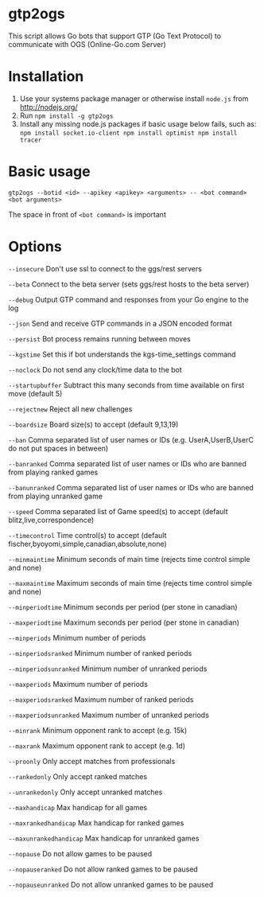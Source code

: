 gtp2ogs
=======

This script allows Go bots that support GTP (Go Text Protocol) to communicate
with OGS (Online-Go.com Server)

Installation
============

  1. Use your systems package manager or otherwise install `node.js` from http://nodejs.org/
  2. Run
    ```
    npm install -g gtp2ogs
    ```
  3. Install any missing node.js packages if basic usage below fails, such as:
    ```
    npm install socket.io-client
    npm install optimist
    npm install tracer
    ```


Basic usage
===========

```
gtp2ogs --botid <id> --apikey <apikey> <arguments> -- <bot command> <bot arguments>
```
 The space in front of ```<bot command>``` is important

Options
=======
  ```--insecure```  Don't use ssl to connect to the ggs/rest servers
  
  ```--beta```  Connect to the beta server (sets ggs/rest hosts to the beta server)
  
  ```--debug```  Output GTP command and responses from your Go engine to the log
  
  ```--json```  Send and receive GTP commands in a JSON encoded format
  
  ```--persist```  Bot process remains running between moves
  
  ```--kgstime```  Set this if bot understands the kgs-time_settings command
  
  ```--noclock```  Do not send any clock/time data to the bot
  
  ```--startupbuffer``` Subtract this many seconds from time available on first move (default 5)
  
  ```--rejectnew```  Reject all new challenges
  
  ```--boardsize```  Board size(s) to accept (default  9,13,19)
  
  ```--ban```  Comma separated list of user names or IDs (e.g.  UserA,UserB,UserC  do not put spaces in between)
  
  ```--banranked```  Comma separated list of user names or IDs who are banned from playing ranked games
  
  ```--banunranked```  Comma separated list of user names or IDs who are banned from playing unranked game
  
  ```--speed```  Comma separated list of Game speed(s) to accept (default  blitz,live,correspondence)
  
  ```--timecontrol```  Time control(s) to accept
    (default  fischer,byoyomi,simple,canadian,absolute,none)
    
  ```--minmaintime```  Minimum seconds of main time (rejects time control simple and none)
  
  ```--maxmaintime```  Maximum seconds of main time (rejects time control simple and none)
  
  ```--minperiodtime```  Minimum seconds per period (per stone in canadian)
  
  ```--maxperiodtime```  Maximum seconds per period (per stone in canadian)
  
  ```--minperiods```  Minimum number of periods
  
  ```--minperiodsranked```  Minimum number of ranked periods
  
  ```--minperiodsunranked```  Minimum number of unranked periods
  
  ```--maxperiods```  Maximum number of periods
  
  ```--maxperiodsranked```  Maximum number of ranked periods
  
  ```--maxperiodsunranked```  Maximum number of unranked periods
  
  ```--minrank```  Minimum opponent rank to accept (e.g. 15k)
  
  ```--maxrank```  Maximum opponent rank to accept (e.g. 1d)
  
  ```--proonly```  Only accept matches from professionals
  
  ```--rankedonly```  Only accept ranked matches
  
  ```--unrankedonly```  Only accept unranked matches
  
  ```--maxhandicap```  Max handicap for all games
  
  ```--maxrankedhandicap```  Max handicap for ranked games
  
  ```--maxunrankedhandicap```  Max handicap for unranked games
  
  ```--nopause```  Do not allow games to be paused
  
  ```--nopauseranked```  Do not allow ranked games to be paused
  
  ```--nopauseunranked```  Do not allow unranked games to be paused
  